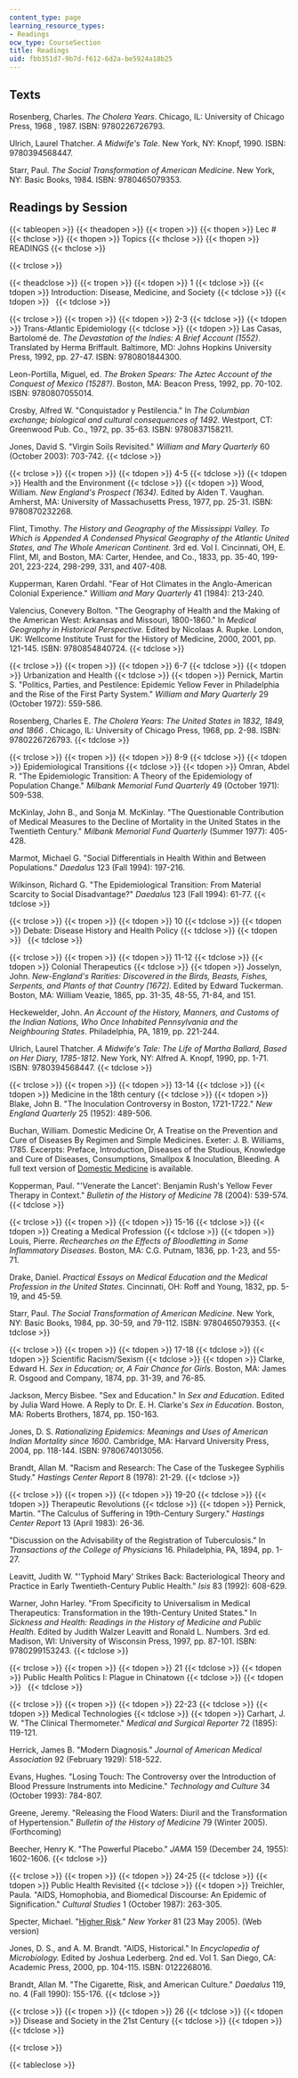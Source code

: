 ```yaml
---
content_type: page
learning_resource_types:
- Readings
ocw_type: CourseSection
title: Readings
uid: fbb351d7-9b7d-f612-6d2a-be5924a18b25
---
```


Texts
-----

Rosenberg, Charles. _The Cholera Years_. Chicago, IL: University of Chicago Press, 1968 , 1987. ISBN: 9780226726793.

Ulrich, Laurel Thatcher. _A Midwife's Tale_. New York, NY: Knopf, 1990. ISBN: 9780394568447.

Starr, Paul. _The Social Transformation of American Medicine_. New York, NY: Basic Books, 1984. ISBN: 9780465079353.

Readings by Session
-------------------

{{< tableopen >}}
{{< theadopen >}}
{{< tropen >}}
{{< thopen >}}
Lec #
{{< thclose >}}
{{< thopen >}}
Topics
{{< thclose >}}
{{< thopen >}}
READINGS
{{< thclose >}}

{{< trclose >}}

{{< theadclose >}}
{{< tropen >}}
{{< tdopen >}}
1
{{< tdclose >}}
{{< tdopen >}}
Introduction: Disease, Medicine, and Society
{{< tdclose >}}
{{< tdopen >}}
 
{{< tdclose >}}

{{< trclose >}}
{{< tropen >}}
{{< tdopen >}}
2-3
{{< tdclose >}}
{{< tdopen >}}
Trans-Atlantic Epidemiology
{{< tdclose >}}
{{< tdopen >}}
Las Casas, Bartolomé de. _The Devastation of the Indies: A Brief Account (1552)_. Translated by Herma Briffault. Baltimore, MD: Johns Hopkins University Press, 1992, pp. 27-47. ISBN: 9780801844300.  
  
Leon-Portilla, Miguel, ed. _The Broken Spears: The Aztec Account of the Conquest of Mexico (1528?)_. Boston, MA: Beacon Press, 1992, pp. 70-102. ISBN: 9780807055014.  
  
Crosby, Alfred W. "Conquistador y Pestilencia." In _The Columbian exchange; biological and cultural consequences of 1492_. Westport, CT: Greenwood Pub. Co., 1972, pp. 35-63. ISBN: 9780837158211.  
  
Jones, David S. "Virgin Soils Revisited." _William and Mary Quarterly_ 60 (October 2003): 703-742.
{{< tdclose >}}

{{< trclose >}}
{{< tropen >}}
{{< tdopen >}}
4-5
{{< tdclose >}}
{{< tdopen >}}
Health and the Environment
{{< tdclose >}}
{{< tdopen >}}
Wood, William. _New England's Prospect (1634)_. Edited by Alden T. Vaughan. Amherst, MA: University of Massachusetts Press, 1977, pp. 25-31. ISBN: 9780870232268.  
  
Flint, Timothy. _The History and Geography of the Mississippi Valley. To Which is Appended A Condensed Physical Geography of the Atlantic United States, and The Whole American Continent._ 3rd ed. Vol I. Cincinnati, OH, E. Flint, MI, and Boston, MA: Carter, Hendee, and Co., 1833, pp. 35-40, 199-201, 223-224, 298-299, 331, and 407-408.  
  
Kupperman, Karen Ordahl. "Fear of Hot Climates in the Anglo-American Colonial Experience." _William and Mary Quarterly_ 41 (1984): 213-240.  
  
Valencius, Conevery Bolton. "The Geography of Health and the Making of the American West: Arkansas and Missouri, 1800-1860." In _Medical Geography in Historical Perspective._ Edited by Nicolaas A. Rupke. London, UK: Wellcome Institute Trust for the History of Medicine, 2000, 2001, pp. 121-145. ISBN: 9780854840724.
{{< tdclose >}}

{{< trclose >}}
{{< tropen >}}
{{< tdopen >}}
6-7
{{< tdclose >}}
{{< tdopen >}}
Urbanization and Health
{{< tdclose >}}
{{< tdopen >}}
Pernick, Martin S. "Politics, Parties, and Pestilence: Epidemic Yellow Fever in Philadelphia and the Rise of the First Party System." _William and Mary Quarterly_ 29 (October 1972): 559-586.  
  
Rosenberg, Charles E. _The Cholera Years: The United States in 1832, 1849, and 1866_ . Chicago, IL: University of Chicago Press, 1968, pp. 2-98. ISBN: 9780226726793.
{{< tdclose >}}

{{< trclose >}}
{{< tropen >}}
{{< tdopen >}}
8-9
{{< tdclose >}}
{{< tdopen >}}
Epidemiological Transitions
{{< tdclose >}}
{{< tdopen >}}
Omran, Abdel R. "The Epidemiologic Transition: A Theory of the Epidemiology of Population Change." _Milbank Memorial Fund Quarterly_ 49 (October 1971): 509-538.  
  
McKinlay, John B., and Sonja M. McKinlay. "The Questionable Contribution of Medical Measures to the Decline of Mortality in the United States in the Twentieth Century." _Milbank Memorial Fund Quarterly_ (Summer 1977): 405-428.  
  
Marmot, Michael G. "Social Differentials in Health Within and Between Populations." _Daedalus_ 123 (Fall 1994): 197-216.  
  
Wilkinson, Richard G. "The Epidemiological Transition: From Material Scarcity to Social Disadvantage?" _Daedalus_ 123 (Fall 1994): 61-77.
{{< tdclose >}}

{{< trclose >}}
{{< tropen >}}
{{< tdopen >}}
10
{{< tdclose >}}
{{< tdopen >}}
Debate: Disease History and Health Policy
{{< tdclose >}}
{{< tdopen >}}
 
{{< tdclose >}}

{{< trclose >}}
{{< tropen >}}
{{< tdopen >}}
11-12
{{< tdclose >}}
{{< tdopen >}}
Colonial Therapeutics
{{< tdclose >}}
{{< tdopen >}}
Josselyn, John. _New-England's Rarities: Discovered in the Birds, Beasts, Fishes, Serpents, and Plants of that Country \[1672\]_. Edited by Edward Tuckerman. Boston, MA: William Veazie, 1865, pp. 31-35, 48-55, 71-84, and 151.  
  
Heckewelder, John. _An Account of the History, Manners, and Customs of the Indian Nations, Who Once Inhabited Pennsylvania and the Neighbouring States_. Philadelphia, PA, 1819, pp. 221-244.  
  
Ulrich, Laurel Thatcher. _A Midwife's Tale: The Life of Martha Ballard, Based on Her Diary, 1785-1812_. New York, NY: Alfred A. Knopf, 1990, pp. 1-71. ISBN: 9780394568447.
{{< tdclose >}}

{{< trclose >}}
{{< tropen >}}
{{< tdopen >}}
13-14
{{< tdclose >}}
{{< tdopen >}}
Medicine in the 18th century
{{< tdclose >}}
{{< tdopen >}}
Blake, John B. "The Inoculation Controversy in Boston, 1721-1722." _New England Quarterly_ 25 (1952): 489-506.  
  
Buchan, William. Domestic Medicine Or, A Treatise on the Prevention and Cure of Diseases By Regimen and Simple Medicines. Exeter: J. B. Williams, 1785. Excerpts: Preface, Introduction, Diseases of the Studious, Knowledge and Cure of Diseases, Consumptions, Smallpox & Inoculation, Bleeding. A full text version of [Domestic Medicine](http://www.americanrevolution.org/medicine.html) is available.  
  
Kopperman, Paul. "'Venerate the Lancet': Benjamin Rush's Yellow Fever Therapy in Context." _Bulletin of the History of Medicine_ 78 (2004): 539-574.
{{< tdclose >}}

{{< trclose >}}
{{< tropen >}}
{{< tdopen >}}
15-16
{{< tdclose >}}
{{< tdopen >}}
Creating a Medical Profession
{{< tdclose >}}
{{< tdopen >}}
Louis, Pierre. _Rechearches on the Effects of Bloodletting in Some Inflammatory Diseases_. Boston, MA: C.G. Putnam, 1836, pp. 1-23, and 55-71.  
  
Drake, Daniel. _Practical Essays on Medical Education and the Medical Profession in the United States_. Cincinnati, OH: Roff and Young, 1832, pp. 5-19, and 45-59.  
  
Starr, Paul. _The Social Transformation of American Medicine_. New York, NY: Basic Books, 1984, pp. 30-59, and 79-112. ISBN: 9780465079353.
{{< tdclose >}}

{{< trclose >}}
{{< tropen >}}
{{< tdopen >}}
17-18
{{< tdclose >}}
{{< tdopen >}}
Scientific Racism/Sexism
{{< tdclose >}}
{{< tdopen >}}
Clarke, Edward H. _Sex in Education; or, A Fair Chance for Girls_. Boston, MA: James R. Osgood and Company, 1874, pp. 31-39, and 76-85.  
  
Jackson, Mercy Bisbee. "Sex and Education." In _Sex and Education_. Edited by Julia Ward Howe. A Reply to Dr. E. H. Clarke's _Sex in Education_. Boston, MA: Roberts Brothers, 1874, pp. 150-163.  
  
Jones, D. S. _Rationalizing Epidemics: Meanings and Uses of American Indian Mortality since 1600_. Cambridge, MA: Harvard University Press, 2004, pp. 118-144. ISBN: 9780674013056.  
  
Brandt, Allan M. "Racism and Research: The Case of the Tuskegee Syphilis Study." _Hastings Center Report_ 8 (1978): 21-29.
{{< tdclose >}}

{{< trclose >}}
{{< tropen >}}
{{< tdopen >}}
19-20
{{< tdclose >}}
{{< tdopen >}}
Therapeutic Revolutions
{{< tdclose >}}
{{< tdopen >}}
Pernick, Martin. "The Calculus of Suffering in 19th-Century Surgery." _Hastings Center Report_ 13 (April 1983): 26-36.  
  
"Discussion on the Advisability of the Registration of Tuberculosis." In _Transactions of the College of Physicians_ 16. Philadelphia, PA, 1894, pp. 1-27.  
  
Leavitt, Judith W. "'Typhoid Mary' Strikes Back: Bacteriological Theory and Practice in Early Twentieth-Century Public Health." _Isis_ 83 (1992): 608-629.  
  
Warner, John Harley. "From Specificity to Universalism in Medical Therapeutics: Transformation in the 19th-Century United States." In _Sickness and Health: Readings in the History of Medicine and Public Health_. Edited by Judith Walzer Leavitt and Ronald L. Numbers. 3rd ed. Madison, WI: University of Wisconsin Press, 1997, pp. 87-101. ISBN: 9780299153243.
{{< tdclose >}}

{{< trclose >}}
{{< tropen >}}
{{< tdopen >}}
21
{{< tdclose >}}
{{< tdopen >}}
Public Health Politics I: Plague in Chinatown
{{< tdclose >}}
{{< tdopen >}}
 
{{< tdclose >}}

{{< trclose >}}
{{< tropen >}}
{{< tdopen >}}
22-23
{{< tdclose >}}
{{< tdopen >}}
Medical Technologies
{{< tdclose >}}
{{< tdopen >}}
Carhart, J. W. "The Clinical Thermometer." _Medical and Surgical Reporter_ 72 (1895): 119-121.  
  
Herrick, James B. "Modern Diagnosis." _Journal of American Medical Association_ 92 (February 1929): 518-522.  
  
Evans, Hughes. "Losing Touch: The Controversy over the Introduction of Blood Pressure Instruments into Medicine." _Technology and Culture_ 34 (October 1993): 784-807.  
  
Greene, Jeremy. "Releasing the Flood Waters: Diuril and the Transformation of Hypertension." _Bulletin of the History of Medicine_ 79 (Winter 2005). (Forthcoming)  
  
Beecher, Henry K. "The Powerful Placebo." _JAMA_ 159 (December 24, 1955): 1602-1606.
{{< tdclose >}}

{{< trclose >}}
{{< tropen >}}
{{< tdopen >}}
24-25
{{< tdclose >}}
{{< tdopen >}}
Public Health Revisited
{{< tdclose >}}
{{< tdopen >}}
Treichler, Paula. "AIDS, Homophobia, and Biomedical Discourse: An Epidemic of Signification." _Cultural Studies_ 1 (October 1987): 263-305.  
  
Specter, Michael. "[Higher Risk](http://www.newyorker.com/archive/2005/05/23/050523fa_fact)." _New Yorker_ 81 (23 May 2005). (Web version)  
  
Jones, D. S., and A. M. Brandt. "AIDS, Historical." In _Encyclopedia of Microbiology._ Edited by Joshua Lederberg. 2nd ed. Vol 1. San Diego, CA: Academic Press, 2000, pp. 104-115. ISBN: 0122268016.  
  
Brandt, Allan M. "The Cigarette, Risk, and American Culture." _Daedalus_ 119, no. 4 (Fall 1990): 155-176.
{{< tdclose >}}

{{< trclose >}}
{{< tropen >}}
{{< tdopen >}}
26
{{< tdclose >}}
{{< tdopen >}}
Disease and Society in the 21st Century
{{< tdclose >}}
{{< tdopen >}}
 
{{< tdclose >}}

{{< trclose >}}

{{< tableclose >}}